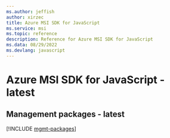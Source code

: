 ```yaml
---
ms.author: jeffish
author: xirzec
title: Azure MSI SDK for JavaScript
ms.service: msi
ms.topic: reference
description: Reference for Azure MSI SDK for JavaScript
ms.data: 08/29/2022
ms.devlang: javascript
---
```

# Azure MSI SDK for JavaScript - latest

## Management packages - latest
[!INCLUDE [mgmt-packages](msi-mgmt-index.md)]